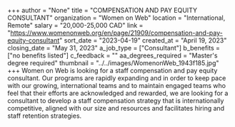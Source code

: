 +++
author = "None"
title = "COMPENSATION AND PAY EQUITY CONSULTANT"
organization = "Women on Web"
location = "International, Remote"
salary = "20,000-25,000 CAD"
link = "https://www.womenonweb.org/en/page/21909/compensation-and-pay-equity-consultant"
sort_date = "2023-04-19"
created_at = "April 19, 2023"
closing_date = "May 31, 2023"
a_job_type = ["Consultant"]
b_benefits = ["no benefits listed"]
c_feedback = ""
aa_degrees_required = "Master's degree required"
thumbnail = "../../images/WomenonWeb_1943f185.jpg"
+++
Women on Web is looking for a staff compensation and pay equity consultant. Our programs are rapidly expanding and in order to keep pace with our growing, international teams and to maintain engaged teams who feel that their efforts are acknowledged and rewarded, we are looking for a consultant to develop a staff compensation strategy that is internationally competitive, aligned with our size and resources and facilitates hiring and staff retention strategies.